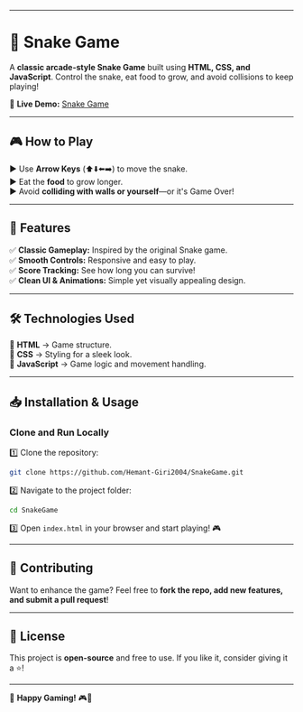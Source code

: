 
---

# 🐍 Snake Game  

A **classic arcade-style Snake Game** built using **HTML, CSS, and JavaScript**. Control the snake, eat food to grow, and avoid collisions to keep playing!  

🚀 **Live Demo:** [Snake Game](https://hemant-giri2004.github.io/SnakeGame/)  

---

## 🎮 How to Play  
▶️ Use **Arrow Keys** (⬆️⬇️⬅️➡️) to move the snake.  
▶️ Eat the **food** to grow longer.  
▶️ Avoid **colliding with walls or yourself**—or it's Game Over!  

---

## 🎯 Features  
✅ **Classic Gameplay:** Inspired by the original Snake game.  
✅ **Smooth Controls:** Responsive and easy to play.  
✅ **Score Tracking:** See how long you can survive!  
✅ **Clean UI & Animations:** Simple yet visually appealing design.  

---

## 🛠️ Technologies Used  
🔹 **HTML** → Game structure.  
🔹 **CSS** → Styling for a sleek look.  
🔹 **JavaScript** → Game logic and movement handling.  

---

## 📥 Installation & Usage  
### Clone and Run Locally  
1️⃣ Clone the repository:  
   ```sh
   git clone https://github.com/Hemant-Giri2004/SnakeGame.git
   ```
2️⃣ Navigate to the project folder:  
   ```sh
   cd SnakeGame
   ```
3️⃣ Open `index.html` in your browser and start playing! 🎮  

---

## 🌟 Contributing  
Want to enhance the game? Feel free to **fork the repo, add new features, and submit a pull request**!  

---

## 📜 License  
This project is **open-source** and free to use. If you like it, consider giving it a ⭐!  

---

🚀 **Happy Gaming!** 🎮🐍  
